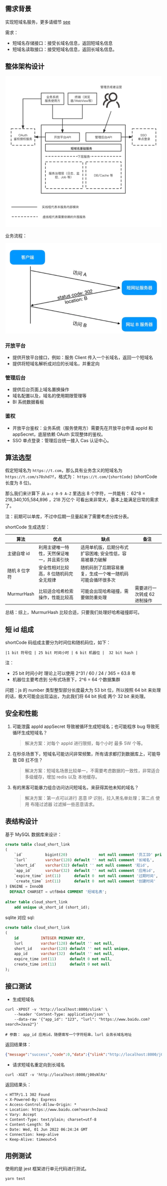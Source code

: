 ## 需求背景

实现短域名服务，更多请细节 [see](README.md)

需求：

- 短域名存储接口：接受长域名信息，返回短域名信息
- 短域名读取接口：接受短域名信息，返回长域名信息。

## 整体架构设计

![架构图](img/shortLinkServer.png)

业务流程：

![架构图](img/process.png)

### 开放平台

- 提供开放平台接口，例如：服务 Client 传入一个长域名，返回一个短域名
- 提供将短域名解析成对应的长域名，并重定向

### 管理后台

- 提供后台页面上域名置换操作
- 域名配置以及，域名的使用期限管理等
- BI 系统数据看板

### 鉴权

- 开放平台鉴权：业务系统（服务使用方）需要先在开放平台申请 appId 和 appSecret，底层依赖 OAuth 实现整体的鉴权。
- SSO 单点登录：管理后台统一接入 Cas 认证中心。

## 算法选型

假定短域名为 `https://t.com`，那么具有业务含义的短域名为 `https://t.com/s78shd7f`，格式为： `https://t.com/{shortCode}` (shortCode 长度为 8 位)。

那么我们来计算下 从 `a-z 0-9 A-Z` 里选出 8 个字符，一共能有：
62^8 = 218,340,105,584,896 ，218 万亿个 可看出来非常大，基本上能满足日常的需求了。

注：前期可以单库，不过中后期一旦量起来了需要考虑分库分表。

shortCode 生成选型：

| 算法          | 优点                                       | 缺点                                                       | 备注                         |
| ------------- | ------------------------------------------ | ---------------------------------------------------------- | ---------------------------- |
| 主键自增 id   | 利用主键唯一特性，天然保证唯一，并且索引快 | 适用单机版，后期分布式扩容困难; 安全性低，容易被暴力破解   |                              |
| 随机 8 位字符 | 安全性相对比较高，8 位随机码完全无规律     | 随机码到了后期容易重复，生成一个唯一随机码可能会循环很多次 |
| MurmurHash    | 比较适合哈希检索操作，性能比较高           | 可能会出现哈希碰撞，需要做防重处理                         | 需要进行一次转成 62 进制操作 |

总结：综上，MurmurHash 比较合适，只要我们处理好哈希碰撞即可。

## 短 id 组成

shortCode 码组成主要分为时间位和随机码位，如下：

```
|1 bit 符号位 | 25 bit 时间小时 | 6 bit 机器位 |  32 bit hash |
```

注：

- 25 bit 时间小时 理论上可以使用 2^31 / 60 / 24 / 365 = 63.8 年
- 机器位主要考虑到 分布式场景下，2^6 = 64 个数据集群

问题：js 的 number 类型整型部分长度最大为 53 bit 位，所以按照 64 bit 来处理的话，极大可能会出现溢出，为此我们将 64 bit 拆成 两个 32 bit 来处理。

## 安全和性能

1. 可能泄露 appId appSecret 导致被循环生成短域名；也可能程序 bug 导致死循环生成短域名？

   > 解决方案：对每个 appId 进行限频，每个小时 最多 5W 个等。

2. 在秒杀场景下，短域名可能访问非常频繁，所有请求都打到数据库上，可能导致 DB 扛不住？

   > 解决方案：短域名场景比较单一，不需要考虑数据的一致性，非常适合 多级缓存，增加 redis 以及 本地缓存。

3. 有的黑客可能暴力组合访问访问短域名，来获得其他未知的域名？
   > 解决方案：第一点可以进行 恶意 IP 识别，拉入黑名单处理；第二点 使用 布隆过滤器 过滤掉一些恶意请求。

## 表结构设计

基于 MySQL 数据库来设计：

```sql
create table cloud_short_link
(
    `id`          bigint(20)              not null comment '员工ID' primary key,
    `lurl`        varchar(128) default '' not null comment '长域名',
    `short_id`    varchar(32) default '' not null comment '短id',
    `app_id`      varchar(32)  default '' not null comment '应用id',
    `expire_time` int(11)      default 0  not null comment '过期时间',
    `create_time` int(11)      default 0  not null comment '创建时间'
) ENGINE = InnoDB
  DEFAULT CHARSET = utf8mb4 COMMENT '短域名表';

alter table cloud_short_link
    add unique uk_short_id (short_id);

```

sqlite 对应 sql:

```sql
create table cloud_short_link
(
    id          INTEGER PRIMARY KEY,
    lurl        varchar(128) default '' not null,
    short_id    varchar(128) default '' not null unique,
    app_id      varchar(32)  default '' not null,
    expire_time int(11)      default 0 not null,
    create_time int(11)      default 0 not null
);
```

## 接口测试

- 生成短域名

```shell
curl -XPOST -v 'http://localhost:8000/slink' \
    --header 'Content-Type: application/json' \
    --data-raw '{"app_id": "123", "lurl": "https://www.baidu.com?search=Java2"}'

# 参数： app_id 应用id，随便填写一个字符短串，lurl 业务长域名地址

```
返回结果体：
```json
{"message":"success","code":0,"data":{"slink":"http://localhost:8000/j00ONlRz"}}
```

- 请求短域名重定向到长域名

```shell
curl -XGET -v 'http://localhost:8000/j00sNlRz'
```
返回结果头：
```
< HTTP/1.1 302 Found
< X-Powered-By: Express
< Access-Control-Allow-Origin: *
< Location: https://www.baidu.com?search=Java2
< Vary: Accept
< Content-Type: text/plain; charset=utf-8
< Content-Length: 56
< Date: Wed, 01 Jun 2022 06:24:24 GMT
< Connection: keep-alive
< Keep-Alive: timeout=5
```

## 用例测试

使用的是 jest 框架进行单元代码进行测试。

```shell
yarn test  
```